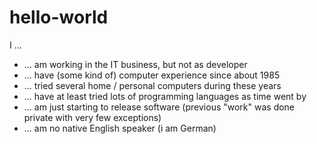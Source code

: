 # hello-world
I ...
* ... am working in the IT business, but not as developer
* ... have (some kind of) computer experience since about 1985
* ... tried several home / personal computers during these years
* ... have at least tried lots of programming languages as time went by
* ... am just starting to release software (previous "work" was done private with very few exceptions)
* ... am no native English speaker (i am German)


